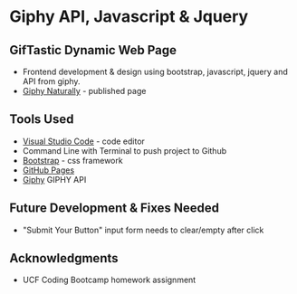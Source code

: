 # Giphy API, Javascript & Jquery

## GifTastic Dynamic Web Page
* Frontend development & design using bootstrap, javascript, jquery and API from giphy.
* [Giphy Naturally]( https://susanchiemi.github.io/Dynamic-Website/) - published page

## Tools Used
* [Visual Studio Code](https://code.visualstudio.com/) - code editor
* Command Line with Terminal to push project to Github
* [Bootstrap](https://getbootstrap.com/) - css framework
* [GitHub Pages](https://help.github.com/articles/what-is-github-pages/)
* [Giphy](https://giphy.com/) GIPHY API

## Future Development & Fixes Needed
* "Submit Your Button" input form needs to clear/empty after click

## Acknowledgments
* UCF Coding Bootcamp homework assignment
